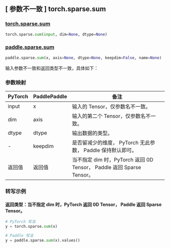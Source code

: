 ## [ 参数不一致 ] torch.sparse.sum

### [torch.sparse.sum](https://pytorch.org/docs/stable/generated/torch.sparse.sum.html?highlight=sparse+sum#torch.sparse.sum)

```python
torch.sparse.sum(input, dim=None, dtype=None)
```

### [paddle.sparse.sum](https://www.paddlepaddle.org.cn/documentation/docs/zh/develop/api/paddle/sparse/sum_cn.html#sum)

```python
paddle.sparse.sum(x, axis=None, dtype=None, keepdim=False, name=None)
```

输入参数不一致和返回类型不一致，具体如下：

### 参数映射

 |PyTorch |  PaddlePaddle |  备注|
 |--------|  ------------- | ------|
 |input | x|         输入的 Tensor，仅参数名不一致。|
 |dim   |      axis   |输入的第二个 Tensor，仅参数名不一致。|
 |dtype   |      dtype   |输出数据的类型。|
 |-  |      keepdim   |是否留减少的维度， PyTorch 无此参数， Paddle 保持默认即可。|
 |返回值  |      返回值   |当不指定 dim 时，PyTorch 返回 0D Tensor， Paddle 返回 Sparse Tensor。|

### 转写示例
#### 返回类型：当不指定 dim 时，PyTorch 返回 0D Tensor， Paddle 返回 Sparse Tensor。
```Python
# PyTorch 写法
y = torch.sparse.sum(x)

# Paddle 写法
y = paddle.sparse.sum(x).values()
```
